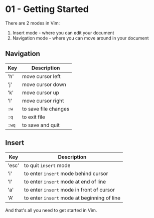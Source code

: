 # 01 - Getting Started
There are 2 modes in Vim: 
1. Insert mode - where you can edit your document 
2. Navigation mode - where you can move around in your document

## Navigation 
| Key | Description | 
| --- | --- | 
| 'h' | move cursor left |
| 'j' | move cursor down |
| 'k' | move cursor up |
| 'l' | move cursor right |
| `:w` | to save file changes |
| `:q` | to exit file | 
| `:wq` | to save and quit | 

## Insert 
| Key | Description | 
| --- | --- | 
| 'esc' | to quit `insert` mode |
| 'i' | to enter `insert` mode behind cursor |
| 'I' | to enter `insert` mode at end of line |
| 'a' | to enter `insert` mode in front of cursor |
| 'A' | to enter `insert` mode at beginning of line |

And that's all you need to get started in Vim. 